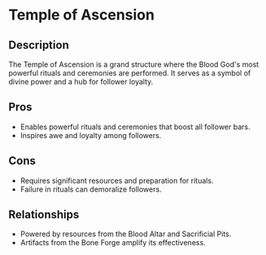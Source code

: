 # Temple of Ascension

## Description
The Temple of Ascension is a grand structure where the Blood God's most powerful rituals and ceremonies are performed. It serves as a symbol of divine power and a hub for follower loyalty.

## Pros
- Enables powerful rituals and ceremonies that boost all follower bars.
- Inspires awe and loyalty among followers.

## Cons
- Requires significant resources and preparation for rituals.
- Failure in rituals can demoralize followers.

## Relationships
- Powered by resources from the Blood Altar and Sacrificial Pits.
- Artifacts from the Bone Forge amplify its effectiveness.
